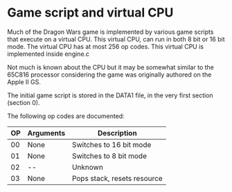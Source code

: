 # Game script and virtual CPU

Much of the Dragon Wars game is implemented by various game scripts that execute on a virtual CPU. This
virtual CPU, can run in both 8 bit or 16 bit mode. The virtual CPU has at most 256 op codes. This virtual CPU
is implemented inside engine.c

Not much is known about the CPU but it may be somewhat similar to the 65C816 processor considering the game
was originally authored on the Apple II GS.

The initial game script is stored in the DATA1 file, in the very first section (section 0).

The following op codes are documented:

| OP | Arguments | Description                   |
|----|-----------|-------------------------------|
| 00 | None      | Switches to 16 bit mode       |
| 01 | None      | Switches to 8 bit mode        |
| 02 | --        | Unknown                       |
| 03 | None      | Pops stack, resets resource   |

